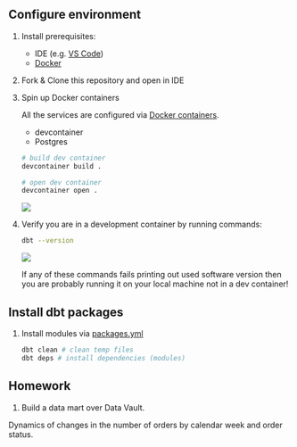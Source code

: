 ## Configure environment

1. Install prerequisites:
    - IDE (e.g. [VS Code](https://code.visualstudio.com/docs/setup/setup-overview))
    - [Docker](https://docs.docker.com/engine/install/)

1. Fork & Clone this repository and open in IDE

1. Spin up Docker containers

    All the services are configured via [Docker containers](./docker-compose.yml).

    - devcontainer
    - Postgres

    ```bash
    # build dev container
    devcontainer build .

    # open dev container
    devcontainer open .
    ```

    ![](./docs/1_docker_compose_services.png)

1. Verify you are in a development container by running commands:

    ```bash
    dbt --version
    ```

    ![](./docs/2_dbt_version.png)

    If any of these commands fails printing out used software version then you are probably running it on your local machine not in a dev container!


## Install dbt packages

1. Install modules via [packages.yml](./packages.yml)

    ```bash
    dbt clean # clean temp files
    dbt deps # install dependencies (modules)
    ```


## Homework

1. Build a data mart over Data Vault.

Dynamics of changes in the number of orders by calendar week and order status.


